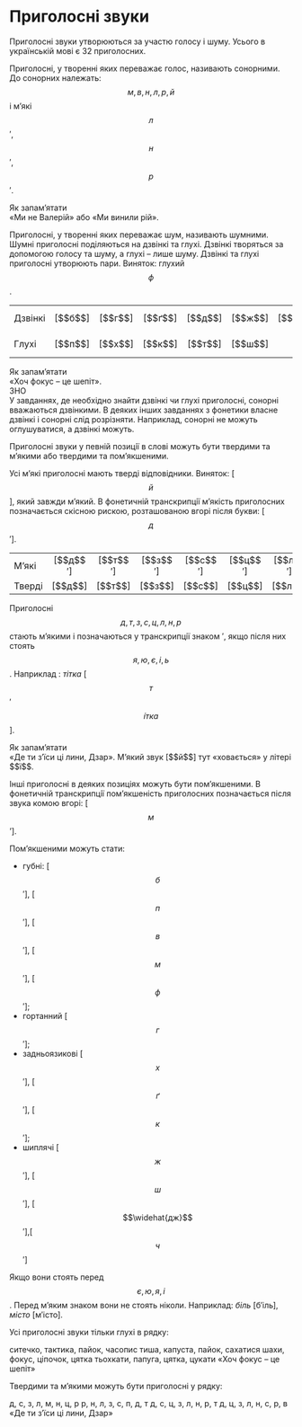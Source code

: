 # Приголосні звуки

Приголоснi звуки утворюються за участю голосу i шуму. Усього в українськiй мовi є 32 приголосних.

Приголоснi, у твореннi яких переважає голос, називають сонорними.<br>До сонорних належать: <span class="p1">$$м, в, н, л, р, й$$</span> i м’якi <span class="p1">$$л$$′, $$н$$′, $$р$$′</span>.

<div class="alg-wrap">
<span class="alg">Як запам’ятати</span> 
<div class="alg-text">
«Ми не Валерiй» або «Ми винили рiй».
</div>
</div>

Приголоснi, у твореннi яких переважає шум, називають шумними. Шумнi приголоснi подiляються на дзвiнкi та глухi. Дзвiнкi творяться за допомогою голосу та шуму, а глухi – лише шуму. Дзвiнкi та глухi приголоснi утворюють пари. Виняток: глухий <span class="p1">$$ф$$</span>.

<div class="centered-table-wrapper">
<table class="centered-table">
<tr>
<td>Дзвiнкi</td>
<td align="center">[<span class="p1">$$б$$</span>]</td>
<td align="center">[<span class="p1">$$г$$</span>]</td>
<td align="center">[<span class="p1">$$ґ$$</span>]</td>
<td align="center">[<span class="p1">$$д$$</span>]</td>
<td align="center">[<span class="p1">$$ж$$</span>]</td>
<td align="center">[<span class="p1">$$\widehat{дж}$$</span>]</td>
<td align="center">[<span class="p1">$$з$$</span>]</td>
<td align="center">[<span class="p1">$$\widehat{дз}$$</span>]</td>
<td align="center">[<span class="p1">$$д$$′</span>]</td>
<td align="center">[<span class="p1">$$з$$′</span>]</td>
<td align="center">[<span class="p1">$$\widehat{дз}$$′</span>]</td>
<td></td>
</tr>
<tr>
<td>Глухi</td>
<td align="center">[<span class="p1">$$п$$</span>]</td>
<td align="center">[<span class="p1">$$х$$</span>]</td>
<td align="center">[<span class="p1">$$к$$</span>]</td>
<td align="center">[<span class="p1">$$т$$</span>]</td>
<td align="center">[<span class="p1">$$ш$$</span>]</td>
<td align="center">[<span class="p1">$$ч$$</span>]</td>
<td align="center">[<span class="p1">$$с$$</span>]</td>
<td align="center">[<span class="p1">$$ц$$</span>]</td>
<td align="center">[<span class="p1">$$т$$′</span>]</td>
<td align="center">[<span class="p1">$$с$$′</span>]</td>
<td align="center">[<span class="p1">$$ц$$′</span>]</td>
<td align="center">[<span class="p1">$$ф$$</span>]</td>
</tr>
</table>
</div>

<div class="alg-wrap">
<span class="alg">Як запам’ятати</span> 
<div class="alg-text">
«Хоч фокус – це шепiт».
</div>
</div>

<div class="alg-wrap">
<span class="alg">ЗНО</span> 
<div class="alg-text">
У завданнях, де необхiдно знайти дзвiнкi чи глухi приголоснi, сонорнi вважаються дзвiнкими. В деяких iнших завданнях з фонетики власне дзвiнкi i сонорнi слiд розрiзняти. Наприклад, сонорнi не можуть оглушуватися, а дзвiнкi можуть.
</div>
</div>

Приголоснi звуки у певнiй позицiї в словi можуть бути твердими та м’якими або твердими та пом’якшеними.

Усi м’якi приголоснi мають твердi вiдповiдники. Виняток: [<span class="p1">$$й$$</span>], який завжди м’який. В фонетичнiй транскрипцiї м’якiсть приголосних позначається скiсною рискою, розташованою вгорi пiсля букви: [<span class="p1">$$д$$′</span>].

<div class="centered-table-wrapper">
<table class="centered-table">
<tr>
<td>М’якi</td>
<td align="center">[<span class="p1">$$д$$′</span>]</td>
<td align="center">[<span class="p1">$$т$$′</span>]</td>
<td align="center">[<span class="p1">$$з$$′</span>]</td>
<td align="center">[<span class="p1">$$с$$′</span>]</td>
<td align="center">[<span class="p1">$$ц$$′</span>]</td>
<td align="center">[<span class="p1">$$л$$′</span>]</td>
<td align="center">[<span class="p1">$$н$$′</span>]</td>
<td align="center">[<span class="p1">$$р$$′</span>]</td>
<td align="center">[<span class="p1">$$\widehat{дз}$$′</span>]</td>
<td align="center">[<span class="p1">$$й$$</span>]</td>
</tr>
<tr>
<td>Твердi</td>
<td align="center">[<span class="p1">$$д$$</span>]</td>
<td align="center">[<span class="p1">$$т$$</span>]</td>
<td align="center">[<span class="p1">$$з$$</span>]</td>
<td align="center">[<span class="p1">$$с$$</span>]</td>
<td align="center">[<span class="p1">$$ц$$</span>]</td>
<td align="center">[<span class="p1">$$л$$</span>]</td>
<td align="center">[<span class="p1">$$н$$</span>]</td>
<td align="center">[<span class="p1">$$р$$</span>]</td>
<td align="center">[<span class="p1">$$\widehat{дз}$$</span>]</td>
<td></td>
</tr>
</table>
</div>

Приголоснi <span class="p1">$$д, т, з, с, ц, л, н, р$$</span> стають м’якими i позначаються у транскрипцiї знаком ′, якщо пiсля них стоять <span class="p1">$$я, ю, є, i, ь$$</span>. Наприклад : *тiтка* [$$т$$′$$\acute{і}тка$$].

<div class="alg-wrap">
<span class="alg">Як запам’ятати</span> 
<div class="alg-text">
«Де ти з’їси цi лини, Дзар». М’який звук [<span class="p1">$$й$$</span>] тут «ховається» у лiтерi <span class="p1">$$ї$$</span>.
</div>
</div>

Iншi приголоснi в деяких позицiях можуть бути пом’якшеними. В фонетичнiй транскрипцiї пом’якшенiсть приголосних позначається пiсля звука комою вгорi: [<span class="p1">$$м$$’</span>].

Пом’якшеними можуть стати:
 * губнi: [<span class="p1">$$б$$′</span>], [<span class="p1">$$п$$′</span>], [<span class="p1">$$в$$′</span>], [<span class="p1">$$м$$′</span>], [<span class="p1">$$ф$$′</span>];
 * гортанний [<span class="p1">$$г$$′</span>];
 * задньоязиковi [<span class="p1">$$х$$′</span>], [<span class="p1">$$ґ$$′</span>], [<span class="p1">$$к$$′</span>];
 * шиплячi [<span class="p1">$$ж$$′</span>], [<span class="p1">$$ш$$′</span>], [<span class="p1">$$\widehat{дж}$$′</span>],[<span class="p1">$$ч$$′</span>]

Якщо вони стоять перед <span class="p1">$$є, ю, я, i$$</span>. Перед м’яким знаком вони не стоять нiколи. Наприклад: *бiль* [б′iль], *мiсто* [м′iсто]. 


<quiz correctLabel="correct" incorrectLabel="incorrect" checkLabel="check">
    <question text="">
        <p>Усі приголосні звуки тільки глухі в рядку:</p>
        <answer>ситечко, тактика, пайок, часопис</answer>
        <answer>тиша, капуста, пайок, сахатися</answer>
        <answer correct>шахи, фокус, ціпочок, цятка</answer>
        <answer>тьохкати, папуга, цятка, цукати</answer>
        <explanation>
        «Хоч фокус – це шепіт»
        </explanation>
    </question>
    <question text="">
        <p>Твердими та м’якими можуть бути приголосні у рядку:</p>
        <answer>д, с, з, л, м, н, ц, р</answer>
        <answer>р, н, л, з, с, п, д, т</answer>
        <answer correct>д, с, ц, з, л, н, р, т</answer>
        <answer>д, ц, з, л, н, с, р, в</answer>
        <explanation>
        «Де ти з’їси ці лини, Дзар»
        </explanation>
    </question>
</quiz>


